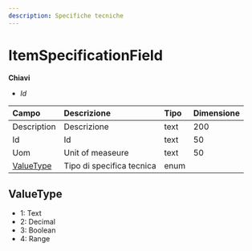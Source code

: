 ```yaml
---
description: Specifiche tecniche
---
```


# ItemSpecificationField

**Chiavi**

* _Id_

| Campo | Descrizione | Tipo | Dimensione |
| :--- | :--- | :--- | :--- |
| Description | Descrizione | text | 200 |
| Id | Id | text | 50 |
| Uom | Unit of measeure | text | 50 |
| [ValueType](itemspecificationfield.md#valuetype) | Tipo di specifica tecnica | enum |  |

## ValueType

* 1: Text
* 2: Decimal
* 3: Boolean
* 4: Range

